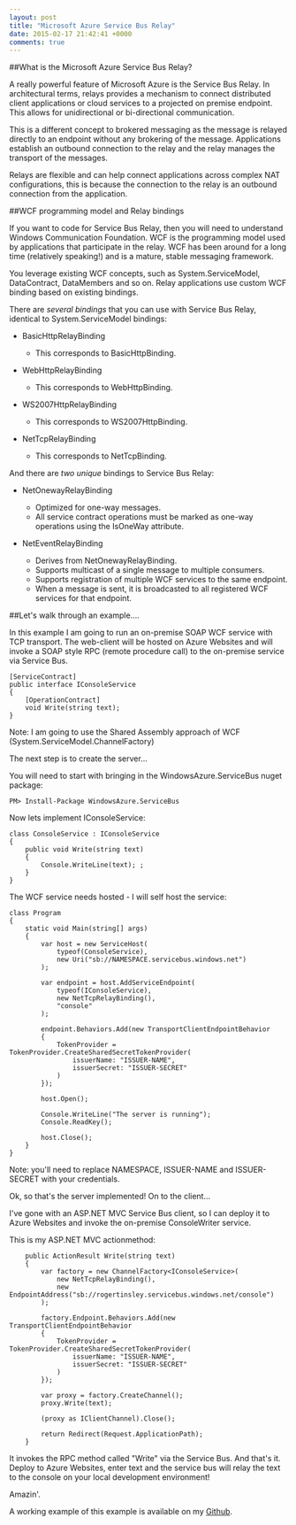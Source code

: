 ```yaml
---
layout: post
title: "Microsoft Azure Service Bus Relay"
date: 2015-02-17 21:42:41 +0000
comments: true
---
```


##What is the Microsoft Azure Service Bus Relay?

A really powerful feature of Microsoft Azure is the Service Bus Relay. In architectural terms, relays provides a mechanism to connect distributed client applications or cloud services to a projected on premise endpoint. This allows for unidirectional or bi-directional communication.

This is a different concept to brokered messaging as the message is relayed directly to an endpoint without any brokering of the message. Applications establish an outbound connection to the relay and the relay manages the transport of the messages.

Relays are flexible and can help connect applications across complex NAT configurations, this is because the connection to the relay is an outbound connection from the application.

##WCF programming model and Relay bindings

If you want to code for Service Bus Relay, then you will need to understand Windows Communication Foundation. WCF is the programming model used by applications that participate in the relay. WCF has been around for a long time (relatively speaking!) and is a mature, stable messaging framework.

You leverage existing WCF concepts, such as System.ServiceModel, DataContract, DataMembers and so on. Relay applications use custom WCF binding based on existing bindings. 

There are *several bindings* that you can use with Service Bus Relay, identical to System.ServiceModel bindings:

* BasicHttpRelayBinding
	* This corresponds to BasicHttpBinding.

* WebHttpRelayBinding
	* This corresponds to WebHttpBinding.

* WS2007HttpRelayBinding
	* This corresponds to WS2007HttpBinding.

* NetTcpRelayBinding
	* This corresponds to NetTcpBinding.

And there are *two unique* bindings to Service Bus Relay:

* NetOnewayRelayBinding
	* Optimized for one-way messages.
	* All service contract operations must be marked as one-way operations using the IsOneWay attribute.

* NetEventRelayBinding
	* Derives from NetOnewayRelayBinding.
	* Supports multicast of a single message to multiple consumers.
	* Supports registration of multiple WCF services to the same endpoint.
	* When a message is sent, it is broadcasted to all registered WCF services for that endpoint.

##Let's walk through an example....

In this example I am going to run an on-premise SOAP WCF service with TCP transport. The web-client will be hosted on Azure Websites and will invoke a SOAP style RPC (remote procedure call) to the on-premise service via Service Bus.

    [ServiceContract]
    public interface IConsoleService
    {
        [OperationContract]
        void Write(string text);
    }

Note: I am going to use the Shared Assembly approach of WCF (System.ServiceModel.ChannelFactory<T>)

The next step is to create the server... 

You will need to start with bringing in the WindowsAzure.ServiceBus nuget package:
	
	PM> Install-Package WindowsAzure.ServiceBus

Now lets implement IConsoleService:

    class ConsoleService : IConsoleService
    {
        public void Write(string text)
        {
            Console.WriteLine(text); ;
        }
    }

The WCF service needs hosted - I will self host the service:

    class Program
    {
        static void Main(string[] args)
        {
            var host = new ServiceHost(
                typeof(ConsoleService), 
                new Uri("sb://NAMESPACE.servicebus.windows.net")
            );

            var endpoint = host.AddServiceEndpoint(
                typeof(IConsoleService), 
                new NetTcpRelayBinding(), 
                "console"
            );

            endpoint.Behaviors.Add(new TransportClientEndpointBehavior
            {
                TokenProvider = TokenProvider.CreateSharedSecretTokenProvider(
                    issuerName: "ISSUER-NAME", 
                    issuerSecret: "ISSUER-SECRET"
                )
            });

            host.Open();

            Console.WriteLine("The server is running");
            Console.ReadKey();

            host.Close();
        }
    }

Note: you'll need to replace NAMESPACE, ISSUER-NAME and ISSUER-SECRET with your credentials.

Ok, so that's the server implemented! On to the client...

I've gone with an ASP.NET MVC Service Bus client, so I can deploy it to Azure Websites and invoke the on-premise ConsoleWriter service.

This is my ASP.NET MVC actionmethod:

        public ActionResult Write(string text)
        {
            var factory = new ChannelFactory<IConsoleService>(
                new NetTcpRelayBinding(),
                new EndpointAddress("sb://rogertinsley.servicebus.windows.net/console")
            );

            factory.Endpoint.Behaviors.Add(new TransportClientEndpointBehavior
            {
                TokenProvider = TokenProvider.CreateSharedSecretTokenProvider(
                    issuerName: "ISSUER-NAME",
                    issuerSecret: "ISSUER-SECRET"
                )
            });

            var proxy = factory.CreateChannel();
            proxy.Write(text);

            (proxy as IClientChannel).Close();

            return Redirect(Request.ApplicationPath);
        }

It invokes the RPC method called "Write" via the Service Bus. And that's it. Deploy to Azure Websites, enter text and the service bus will relay the text to the console on your local development environment! 

Amazin'.

A working example of this example is available on my [Github](https://github.com/rogertinsley/servicebusrelay).